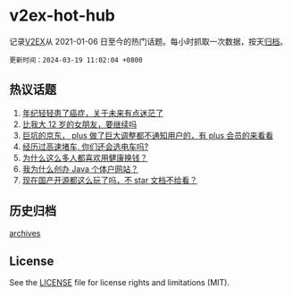 # v2ex-hot-hub

 记录[V2EX](https://www.v2ex.com/)从 2021-01-06 日至今的热门话题。每小时抓取一次数据，按天[归档](archives)。

`更新时间：2024-03-19 11:02:04 +0800`

## 热议话题

1. [年纪轻轻患了癌症，关于未来有点迷茫了](https://www.v2ex.com/t/1024660)
1. [比我大 12 岁的女朋友，要继续吗](https://www.v2ex.com/t/1024951)
1. [巨坑的京东， plus 做了巨大调整都不通知用户的，有 plus 会员的来看看](https://www.v2ex.com/t/1024748)
1. [经历过高速堵车, 你们还会选电车吗?](https://www.v2ex.com/t/1024800)
1. [为什么这么多人都喜欢用健康换钱？](https://www.v2ex.com/t/1024865)
1. [我为什么创办 Java 个体户网站？](https://www.v2ex.com/t/1024772)
1. [现在国产开源都这么玩了吗，不 star 文档不给看？](https://www.v2ex.com/t/1024935)

## 历史归档

[archives](archives)

## License

See the [LICENSE](LICENSE) file for license rights and limitations (MIT).
